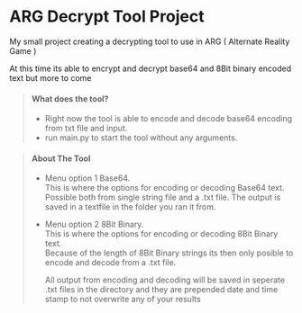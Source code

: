 # ARG Decrypt Tool Project

My small project creating a decrypting tool to use in ARG ( Alternate Reality Game )

At this time its able to encrypt and decrypt base64 and 8Bit binary encoded text but more to come

> #### What does the tool?
>
> - Right now the tool is able to encode and decode base64 encoding from txt file and input.
> - run main.py to start the tool without any arguments.

> #### About The Tool
>
> - Menu option 1 Base64.  
>   This is where the options for encoding or decoding Base64 text.  
>   Possible both from single string file and a .txt file.
>   The output is saved in a textfile in the folder you ran it from.
> - Menu option 2 8Bit Binary.  
>   This is where the options for encoding or decoding 8Bit Binary text.  
>   Because of the length of 8Bit Binary strings its then only posible to encode and decode from a .txt file.  
>     
>   All output from encoding and decoding will be saved in seperate .txt files in the directory and they are prepended date and time stamp to not overwrite any of your results
